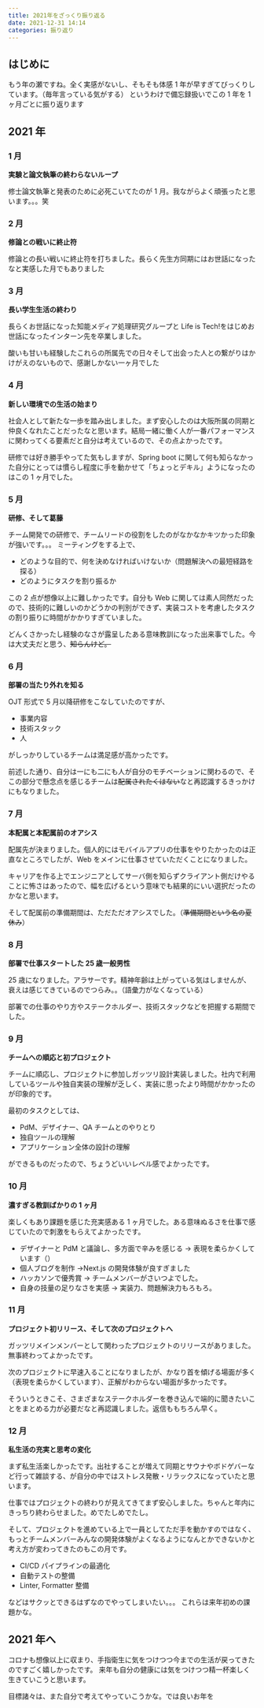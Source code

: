 ```yaml
---
title: 2021年をざっくり振り返る
date: 2021-12-31 14:14
categories: 振り返り
---
```


## はじめに

もう年の瀬ですね。全く実感がないし、そもそも体感 1 年が早すぎてびっくりしています。（毎年言っている気がする）
というわけで備忘録扱いでこの 1 年を 1 ヶ月ごとに振り返ります

## 2021 年

### 1 月

**実験と論文執筆の終わらないループ**

修士論文執筆と発表のために必死こいてたのが 1 月。我ながらよく頑張ったと思います。。。笑

### 2 月

**修論との戦いに終止符**

修論との長い戦いに終止符を打ちました。長らく先生方同期にはお世話になったなと実感した月でもありました

### 3 月

**長い学生生活の終わり**

長らくお世話になった知能メディア処理研究グループと Life is Tech!をはじめお世話になったインターン先を卒業しました。

酸いも甘いも経験したこれらの所属先での日々そして出会った人との繋がりはかけがえのないもので、感謝しかない一ヶ月でした

### 4 月

**新しい環境での生活の始まり**

社会人として新たな一歩を踏み出しました。まず安心したのは大阪所属の同期と仲良くなれたことだったなと思います。結局一緒に働く人が一番パフォーマンスに関わってくる要素だと自分は考えているので、その点よかったです。

研修では好き勝手やってた気もしますが、Spring boot に関して何も知らなかった自分にとっては慣らし程度に手を動かせて「ちょっとデキル」ようになったのはこの 1 ヶ月でした。

### 5 月

**研修、そして葛藤**

チーム開発での研修で、チームリードの役割をしたのがなかなかキツかった印象が強いです。。。
ミーティングをする上で、

- どのような目的で、何を決めなければいけないか（問題解決への最短経路を探る）
- どのようにタスクを割り振るか

この 2 点が想像以上に難しかったです。自分も Web に関しては素人同然だったので、技術的に難しいのかどうかの判別ができず、実装コストを考慮したタスクの割り振りに時間がかかりすぎていました。

どんくさかったし経験のなさが露呈したある意味教訓になった出来事でした。今は大丈夫だと思う、~~知らんけど。~~

### 6 月

**部署の当たり外れを知る**

OJT 形式で 5 月以降研修をこなしていたのですが、

- 事業内容
- 技術スタック
- 人

がしっかりしているチームは満足感が高かったです。

前述した通り、自分は一にも二にも人が自分のモチベーションに関わるので、そこの部分で懸念点を感じるチームは~~配属されたくはない~~なと再認識するきっかけにもなりました。

### 7 月

**本配属と本配属前のオアシス**

配属先が決まりました。個人的にはモバイルアプリの仕事をやりたかったのは正直なところでしたが、Web をメインに仕事させていただくことになりました。

キャリアを作る上でエンジニアとしてサーバ側を知らずクライアント側だけやることに怖さはあったので、幅を広げるという意味でも結果的にいい選択だったのかなと思います。

そして配属前の準備期間は、ただただオアシスでした。（~~準備期間という名の夏休み~~）

### 8 月

**部署で仕事スタートした 25 歳一般男性**

25 歳になりました。アラサーです。精神年齢は上がっている気はしませんが、衰えは感じてきているのでつらみ。。（語彙力がなくなっている）

部署での仕事のやり方やステークホルダー、技術スタックなどを把握する期間でした。

### 9 月

**チームへの順応と初プロジェクト**

チームに順応し、プロジェクトに参加しガッツリ設計実装しました。社内で利用しているツールや独自実装の理解が乏しく、実装に思ったより時間がかかったのが印象的です。

最初のタスクとしては、

- PdM、デザイナー、QA チームとのやりとり
- 独自ツールの理解
- アプリケーション全体の設計の理解

ができるものだったので、ちょうどいいレベル感でよかったです。

### 10 月

**濃すぎる教訓ばかりの 1 ヶ月**

楽しくもあり課題を感じた充実感ある 1 ヶ月でした。ある意味ぬるさを仕事で感じていたので刺激をもらえてよかったです。

- デザイナーと PdM と議論し、多方面で辛みを感じる → 表現を柔らかくしています（）
- 個人ブログを制作 →Next.js の開発体験が良すぎました
- ハッカソンで優秀賞 → チームメンバーがさいつよでした。
- 自身の技量の足りなさを実感 → 実装力、問題解決力もろもろ。

### 11 月

**プロジェクト初リリース、そして次のプロジェクトへ**

ガッツリメインメンバーとして関わったプロジェクトのリリースがありました。無事終わってよかったです。

次のプロジェクトに早速入ることになりましたが、かなり首を傾げる場面が多く（表現を柔らかくしています）、正解がわからない場面が多かったです。

そういうときこそ、さまざまなステークホルダーを巻き込んで端的に聞きたいことをまとめる力が必要だなと再認識しました。返信ももちろん早く。

### 12 月

**私生活の充実と思考の変化**

まず私生活楽しかったです。出社することが増えて同期とサウナやボドゲバーなど行って雑談する、が自分の中ではストレス発散・リラックスになっていたと思います。

仕事ではプロジェクトの終わりが見えてきてまず安心しました。ちゃんと年内にきっちり終わらせました。めでたしめでたし。

そして、プロジェクトを進めている上で一員としてただ手を動かすのではなく、もっとチームメンバーみんなの開発体験がよくなるようになんとかできないかと考え方が変わってきたのもこの月です。

- CI/CD パイプラインの最適化
- 自動テストの整備
- Linter, Formatter 整備

などはサクッとできるはずなのでやってしまいたい。。。
これらは来年初めの課題かな。

## 2021 年へ

コロナも想像以上に収まり、手指衛生に気をつけつつ今までの生活が戻ってきたのですごく嬉しかったです。
来年も自分の健康には気をつけつつ精一杯楽しく生きていこうと思います。

目標諸々は、また自分で考えてやっていこうかな。では良いお年を
